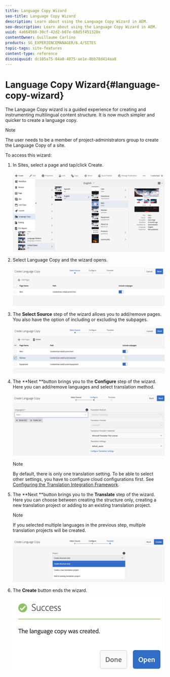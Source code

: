 ```yaml
---
title: Language Copy Wizard
seo-title: Language Copy Wizard
description: Learn about using the Language Copy Wizard in AEM.
seo-description: Learn about using the Language Copy Wizard in AEM.
uuid: 4a664568-30cf-42d2-b07e-68d5f451328e
contentOwner: Guillaume Carlino
products: SG_EXPERIENCEMANAGER/6.4/SITES
topic-tags: site-features
content-type: reference
discoiquuid: dc185a75-84a0-4075-ae1e-8bb78d414aa8
---
```


# Language Copy Wizard{#language-copy-wizard}

The Language Copy wizard is a guided experience for creating and instrumenting multilingual content structure. It is now much simpler and quicker to create a language copy.

>[!NOTE]
>
>The user needs to be a member of project-administrators group to create the Language Copy of a site.

To access this wizard:

1. In Sites, select a page and tap/click Create.

   ![](assets/chlimage_1-48.jpeg)

1. Select Language Copy and the wizard opens.

   ![](assets/chlimage_1-49.jpeg)

1. The **Select Source** step of the wizard allows you to add/remove pages. You also have the option of including or excluding the subpages.

   ![](assets/chlimage_1-50.jpeg)

1. The **Next **button brings you to the **Configure** step of the wizard. Here you can add/remove languages and select translation method.

   ![](assets/chlimage_1-51.jpeg)

   >[!NOTE]
   >
   >By default, there is only one translation setting. To be able to select other settings, you have to configure cloud configurations first. See [Configuring the Translation Integration Framework](/help/sites/administering/using/tc-tic.md).

1. The **Next **button brings you to the **Translate** step of the wizard. Here you can choose between creating the structure only, creating a new translation project or adding to an existing translation project.

   >[!NOTE]
   >
   >If you selected multiple languages in the previous step, multiple translation projects will be created.

   ![](assets/chlimage_1-52.jpeg)

1. The **Create** button ends the wizard.

   ![](assets/chlimage_1-53.jpeg)

